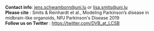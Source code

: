 **Contact info**: jens.schwamborn@uni.lu or lisa.smits@uni.lu  
**Please cite** : Smits & Reinhardt et al., Modeling Parkinson’s disease in midbrain-like organoids, NPJ Parkinson's Disease 2019  
**Follow us on Twitter** : https://twitter.com/DVB_at_LCSB
